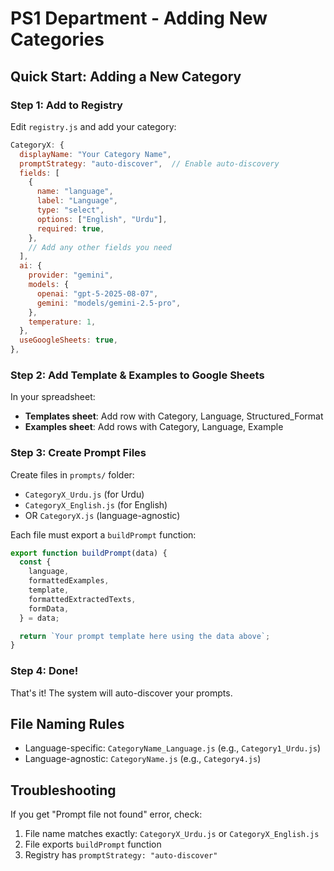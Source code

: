 # PS1 Department - Adding New Categories

## Quick Start: Adding a New Category

### Step 1: Add to Registry

Edit `registry.js` and add your category:

```javascript
CategoryX: {
  displayName: "Your Category Name",
  promptStrategy: "auto-discover",  // Enable auto-discovery
  fields: [
    {
      name: "language",
      label: "Language",
      type: "select",
      options: ["English", "Urdu"],
      required: true,
    },
    // Add any other fields you need
  ],
  ai: {
    provider: "gemini",
    models: {
      openai: "gpt-5-2025-08-07",
      gemini: "models/gemini-2.5-pro",
    },
    temperature: 1,
  },
  useGoogleSheets: true,
},
```

### Step 2: Add Template & Examples to Google Sheets

In your spreadsheet:

- **Templates sheet**: Add row with Category, Language, Structured_Format
- **Examples sheet**: Add rows with Category, Language, Example

### Step 3: Create Prompt Files

Create files in `prompts/` folder:

- `CategoryX_Urdu.js` (for Urdu)
- `CategoryX_English.js` (for English)
- OR `CategoryX.js` (language-agnostic)

Each file must export a `buildPrompt` function:

```javascript
export function buildPrompt(data) {
  const {
    language,
    formattedExamples,
    template,
    formattedExtractedTexts,
    formData,
  } = data;

  return `Your prompt template here using the data above`;
}
```

### Step 4: Done!

That's it! The system will auto-discover your prompts.

## File Naming Rules

- Language-specific: `CategoryName_Language.js` (e.g., `Category1_Urdu.js`)
- Language-agnostic: `CategoryName.js` (e.g., `Category4.js`)

## Troubleshooting

If you get "Prompt file not found" error, check:

1. File name matches exactly: `CategoryX_Urdu.js` or `CategoryX_English.js`
2. File exports `buildPrompt` function
3. Registry has `promptStrategy: "auto-discover"`
